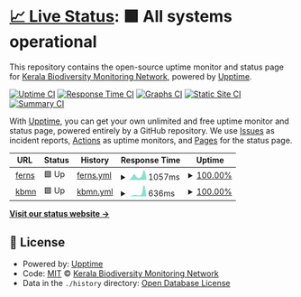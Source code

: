 # [📈 Live Status](https://kerala-biodiversity.github.io/upt): <!--live status--> **🟩 All systems operational**

This repository contains the open-source uptime monitor and status page for [Kerala Biodiversity Monitoring Network](www.kbmn.in), powered by [Upptime](https://github.com/upptime/upptime).

[![Uptime CI](https://github.com/kerala-biodiversity/upt/workflows/Uptime%20CI/badge.svg)](https://github.com/kerala-biodiversity/upt/actions?query=workflow%3A%22Uptime+CI%22)
[![Response Time CI](https://github.com/kerala-biodiversity/upt/workflows/Response%20Time%20CI/badge.svg)](https://github.com/kerala-biodiversity/upt/actions?query=workflow%3A%22Response+Time+CI%22)
[![Graphs CI](https://github.com/kerala-biodiversity/upt/workflows/Graphs%20CI/badge.svg)](https://github.com/kerala-biodiversity/upt/actions?query=workflow%3A%22Graphs+CI%22)
[![Static Site CI](https://github.com/kerala-biodiversity/upt/workflows/Static%20Site%20CI/badge.svg)](https://github.com/kerala-biodiversity/upt/actions?query=workflow%3A%22Static+Site+CI%22)
[![Summary CI](https://github.com/kerala-biodiversity/upt/workflows/Summary%20CI/badge.svg)](https://github.com/kerala-biodiversity/upt/actions?query=workflow%3A%22Summary+CI%22)

With [Upptime](https://upptime.js.org), you can get your own unlimited and free uptime monitor and status page, powered entirely by a GitHub repository. We use [Issues](https://github.com/kerala-biodiversity/upt/issues) as incident reports, [Actions](https://github.com/kerala-biodiversity/upt/actions) as uptime monitors, and [Pages](https://kerala-biodiversity.github.io/upt) for the status page.

<!--start: status pages-->
<!-- This summary is generated by Upptime (https://github.com/upptime/upptime) -->
<!-- Do not edit this manually, your changes will be overwritten -->
<!-- prettier-ignore -->
| URL | Status | History | Response Time | Uptime |
| --- | ------ | ------- | ------------- | ------ |
| <img alt="" src="https://favicons.githubusercontent.com/ferns.org.in" height="13"> [ferns](https://ferns.org.in) | 🟩 Up | [ferns.yml](https://github.com/kerala-biodiversity/upt/commits/HEAD/history/ferns.yml) | <details><summary><img alt="Response time graph" src="./graphs/ferns/response-time-week.png" height="20"> 1057ms</summary><br><a href="https://kerala-biodiversity.github.io/upt/history/ferns"><img alt="Response time 843" src="https://img.shields.io/endpoint?url=https%3A%2F%2Fraw.githubusercontent.com%2Fkerala-biodiversity%2Fupt%2FHEAD%2Fapi%2Fferns%2Fresponse-time.json"></a><br><a href="https://kerala-biodiversity.github.io/upt/history/ferns"><img alt="24-hour response time 788" src="https://img.shields.io/endpoint?url=https%3A%2F%2Fraw.githubusercontent.com%2Fkerala-biodiversity%2Fupt%2FHEAD%2Fapi%2Fferns%2Fresponse-time-day.json"></a><br><a href="https://kerala-biodiversity.github.io/upt/history/ferns"><img alt="7-day response time 1057" src="https://img.shields.io/endpoint?url=https%3A%2F%2Fraw.githubusercontent.com%2Fkerala-biodiversity%2Fupt%2FHEAD%2Fapi%2Fferns%2Fresponse-time-week.json"></a><br><a href="https://kerala-biodiversity.github.io/upt/history/ferns"><img alt="30-day response time 843" src="https://img.shields.io/endpoint?url=https%3A%2F%2Fraw.githubusercontent.com%2Fkerala-biodiversity%2Fupt%2FHEAD%2Fapi%2Fferns%2Fresponse-time-month.json"></a><br><a href="https://kerala-biodiversity.github.io/upt/history/ferns"><img alt="1-year response time 843" src="https://img.shields.io/endpoint?url=https%3A%2F%2Fraw.githubusercontent.com%2Fkerala-biodiversity%2Fupt%2FHEAD%2Fapi%2Fferns%2Fresponse-time-year.json"></a></details> | <details><summary><a href="https://kerala-biodiversity.github.io/upt/history/ferns">100.00%</a></summary><a href="https://kerala-biodiversity.github.io/upt/history/ferns"><img alt="All-time uptime 99.96%" src="https://img.shields.io/endpoint?url=https%3A%2F%2Fraw.githubusercontent.com%2Fkerala-biodiversity%2Fupt%2FHEAD%2Fapi%2Fferns%2Fuptime.json"></a><br><a href="https://kerala-biodiversity.github.io/upt/history/ferns"><img alt="24-hour uptime 100.00%" src="https://img.shields.io/endpoint?url=https%3A%2F%2Fraw.githubusercontent.com%2Fkerala-biodiversity%2Fupt%2FHEAD%2Fapi%2Fferns%2Fuptime-day.json"></a><br><a href="https://kerala-biodiversity.github.io/upt/history/ferns"><img alt="7-day uptime 100.00%" src="https://img.shields.io/endpoint?url=https%3A%2F%2Fraw.githubusercontent.com%2Fkerala-biodiversity%2Fupt%2FHEAD%2Fapi%2Fferns%2Fuptime-week.json"></a><br><a href="https://kerala-biodiversity.github.io/upt/history/ferns"><img alt="30-day uptime 99.96%" src="https://img.shields.io/endpoint?url=https%3A%2F%2Fraw.githubusercontent.com%2Fkerala-biodiversity%2Fupt%2FHEAD%2Fapi%2Fferns%2Fuptime-month.json"></a><br><a href="https://kerala-biodiversity.github.io/upt/history/ferns"><img alt="1-year uptime 99.96%" src="https://img.shields.io/endpoint?url=https%3A%2F%2Fraw.githubusercontent.com%2Fkerala-biodiversity%2Fupt%2FHEAD%2Fapi%2Fferns%2Fuptime-year.json"></a></details>
| <img alt="" src="https://favicons.githubusercontent.com/www.kbmn.in" height="13"> [kbmn](http://www.kbmn.in/) | 🟩 Up | [kbmn.yml](https://github.com/kerala-biodiversity/upt/commits/HEAD/history/kbmn.yml) | <details><summary><img alt="Response time graph" src="./graphs/kbmn/response-time-week.png" height="20"> 636ms</summary><br><a href="https://kerala-biodiversity.github.io/upt/history/kbmn"><img alt="Response time 353" src="https://img.shields.io/endpoint?url=https%3A%2F%2Fraw.githubusercontent.com%2Fkerala-biodiversity%2Fupt%2FHEAD%2Fapi%2Fkbmn%2Fresponse-time.json"></a><br><a href="https://kerala-biodiversity.github.io/upt/history/kbmn"><img alt="24-hour response time 90" src="https://img.shields.io/endpoint?url=https%3A%2F%2Fraw.githubusercontent.com%2Fkerala-biodiversity%2Fupt%2FHEAD%2Fapi%2Fkbmn%2Fresponse-time-day.json"></a><br><a href="https://kerala-biodiversity.github.io/upt/history/kbmn"><img alt="7-day response time 636" src="https://img.shields.io/endpoint?url=https%3A%2F%2Fraw.githubusercontent.com%2Fkerala-biodiversity%2Fupt%2FHEAD%2Fapi%2Fkbmn%2Fresponse-time-week.json"></a><br><a href="https://kerala-biodiversity.github.io/upt/history/kbmn"><img alt="30-day response time 353" src="https://img.shields.io/endpoint?url=https%3A%2F%2Fraw.githubusercontent.com%2Fkerala-biodiversity%2Fupt%2FHEAD%2Fapi%2Fkbmn%2Fresponse-time-month.json"></a><br><a href="https://kerala-biodiversity.github.io/upt/history/kbmn"><img alt="1-year response time 353" src="https://img.shields.io/endpoint?url=https%3A%2F%2Fraw.githubusercontent.com%2Fkerala-biodiversity%2Fupt%2FHEAD%2Fapi%2Fkbmn%2Fresponse-time-year.json"></a></details> | <details><summary><a href="https://kerala-biodiversity.github.io/upt/history/kbmn">100.00%</a></summary><a href="https://kerala-biodiversity.github.io/upt/history/kbmn"><img alt="All-time uptime 100.00%" src="https://img.shields.io/endpoint?url=https%3A%2F%2Fraw.githubusercontent.com%2Fkerala-biodiversity%2Fupt%2FHEAD%2Fapi%2Fkbmn%2Fuptime.json"></a><br><a href="https://kerala-biodiversity.github.io/upt/history/kbmn"><img alt="24-hour uptime 100.00%" src="https://img.shields.io/endpoint?url=https%3A%2F%2Fraw.githubusercontent.com%2Fkerala-biodiversity%2Fupt%2FHEAD%2Fapi%2Fkbmn%2Fuptime-day.json"></a><br><a href="https://kerala-biodiversity.github.io/upt/history/kbmn"><img alt="7-day uptime 100.00%" src="https://img.shields.io/endpoint?url=https%3A%2F%2Fraw.githubusercontent.com%2Fkerala-biodiversity%2Fupt%2FHEAD%2Fapi%2Fkbmn%2Fuptime-week.json"></a><br><a href="https://kerala-biodiversity.github.io/upt/history/kbmn"><img alt="30-day uptime 100.00%" src="https://img.shields.io/endpoint?url=https%3A%2F%2Fraw.githubusercontent.com%2Fkerala-biodiversity%2Fupt%2FHEAD%2Fapi%2Fkbmn%2Fuptime-month.json"></a><br><a href="https://kerala-biodiversity.github.io/upt/history/kbmn"><img alt="1-year uptime 100.00%" src="https://img.shields.io/endpoint?url=https%3A%2F%2Fraw.githubusercontent.com%2Fkerala-biodiversity%2Fupt%2FHEAD%2Fapi%2Fkbmn%2Fuptime-year.json"></a></details>

<!--end: status pages-->

[**Visit our status website →**](https://kerala-biodiversity.github.io/upt)

## 📄 License

- Powered by: [Upptime](https://github.com/upptime/upptime)
- Code: [MIT](./LICENSE) © [Kerala Biodiversity Monitoring Network](www.kbmn.in)
- Data in the `./history` directory: [Open Database License](https://opendatacommons.org/licenses/odbl/1-0/)
